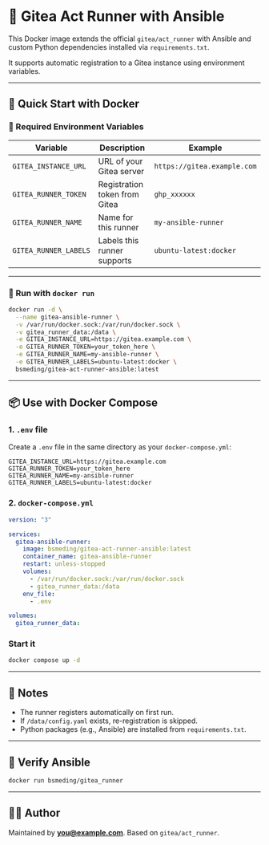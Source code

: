 
# 🐳 Gitea Act Runner with Ansible

This Docker image extends the official `gitea/act_runner` with Ansible and custom Python dependencies installed via `requirements.txt`.

It supports automatic registration to a Gitea instance using environment variables.

---

## 🚀 Quick Start with Docker

### 🔧 Required Environment Variables

| Variable              | Description                                 | Example                       |
|-----------------------|---------------------------------------------|-------------------------------|
| `GITEA_INSTANCE_URL`  | URL of your Gitea server                    | `https://gitea.example.com`   |
| `GITEA_RUNNER_TOKEN`  | Registration token from Gitea               | `ghp_xxxxxx`                  |
| `GITEA_RUNNER_NAME`   | Name for this runner                        | `my-ansible-runner`           |
| `GITEA_RUNNER_LABELS` | Labels this runner supports                 | `ubuntu-latest:docker`        |

---

### 🐳 Run with `docker run`

```bash
docker run -d \
  --name gitea-ansible-runner \
  -v /var/run/docker.sock:/var/run/docker.sock \
  -v gitea_runner_data:/data \
  -e GITEA_INSTANCE_URL=https://gitea.example.com \
  -e GITEA_RUNNER_TOKEN=your_token_here \
  -e GITEA_RUNNER_NAME=my-ansible-runner \
  -e GITEA_RUNNER_LABELS=ubuntu-latest:docker \
  bsmeding/gitea-act-runner-ansible:latest
```

---

## 📦 Use with Docker Compose

### 1. `.env` file

Create a `.env` file in the same directory as your `docker-compose.yml`:

```dotenv
GITEA_INSTANCE_URL=https://gitea.example.com
GITEA_RUNNER_TOKEN=your_token_here
GITEA_RUNNER_NAME=my-ansible-runner
GITEA_RUNNER_LABELS=ubuntu-latest:docker
```

### 2. `docker-compose.yml`

```yaml
version: "3"

services:
  gitea-ansible-runner:
    image: bsmeding/gitea-act-runner-ansible:latest
    container_name: gitea-ansible-runner
    restart: unless-stopped
    volumes:
      - /var/run/docker.sock:/var/run/docker.sock
      - gitea_runner_data:/data
    env_file:
      - .env

volumes:
  gitea_runner_data:
```

### Start it

```bash
docker compose up -d
```

---

## 📎 Notes

- The runner registers automatically on first run.
- If `/data/config.yaml` exists, re-registration is skipped.
- Python packages (e.g., Ansible) are installed from `requirements.txt`.

---

## 🧪 Verify Ansible

```bash
docker run bsmeding/gitea_runner
```

---

## 🧑‍💻 Author

Maintained by **you@example.com**. Based on `gitea/act_runner`.